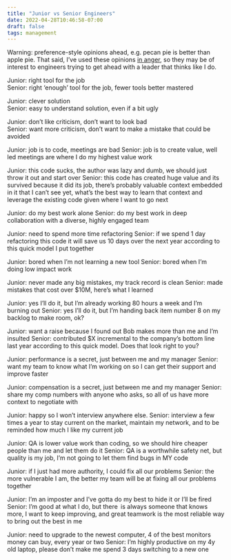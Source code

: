 ```yaml
---
title: "Junior vs Senior Engineers"
date: 2022-04-28T10:46:58-07:00
draft: false
tags: management
---
```

Warning: preference-style opinions ahead, e.g. pecan pie is better than apple pie. That
said, I’ve used these opinions [in anger][1], so they may be of interest to engineers
trying to get ahead with a leader that thinks like I do.

Junior: right tool for the job<br>
Senior: right ‘enough’ tool for the job, fewer tools better mastered

Junior: clever solution<br>
Senior: easy to understand solution, even if a bit ugly

Junior: don’t like criticism, don’t want to look bad<br>
Senior: want more criticism, don’t want to make a mistake that could be avoided

Junior: job is to code, meetings are bad
Senior: job is to create value, well led meetings are where I do my highest value work

Junior: this code sucks, the author was lazy and dumb, we should just throw it out and start over
Senior: this code has created huge value and its survived because it did its job, there’s probably valuable context embedded in it that I can’t see yet, what’s the best way to learn that context and leverage the existing code given where I want to go next

Junior: do my best work alone
Senior: do my best work in deep collaboration with a diverse, highly engaged team

Junior: need to spend more time refactoring
Senior: if we spend 1 day refactoring this code it will save us 10 days over the next year according to this quick model I put together

Junior: bored when I’m not learning a new tool
Senior: bored when I’m doing low impact work

Junior: never made any big mistakes, my track record is clean
Senior: made mistakes that cost over $10M, here’s what I learned

Junior: yes I’ll do it, but I’m already working 80 hours a week and I’m burning out
Senior: yes I’ll do it, but I’m handing back item number 8 on my backlog to make room, ok?

Junior: want a raise because I found out Bob makes more than me and I’m insulted
Senior: contributed $X incremental to the company’s bottom line last year according to this quick model. Does that look right to you?

Junior: performance is a secret, just between me and my manager
Senior: want my team to know what I’m working on so I can get their support and improve faster

Junior: compensation is a secret, just between me and my manager
Senior: share my comp numbers with anyone who asks, so all of us have more context to negotiate with

Junior: happy so I won’t interview anywhere else.
Senior: interview a few times a year to stay current on the market, maintain my network, and to be reminded how much I like my current job

Junior: QA is lower value work than coding, so we should hire cheaper people than me and let them do it
Senior: QA is a worthwhile safety net, but quality is my job, I’m not going to let them find bugs in MY code

Junior: if I just had more authority, I could fix all our problems
Senior: the more vulnerable I am, the better my team will be at fixing all our problems together

Junior: I’m an imposter and I’ve gotta do my best to hide it or I’ll be fired
Senior: I’m good at what I do, but there is always someone that knows more, I want to keep improving, and great teamwork is the most reliable way to bring out the best in me

Junior: need to upgrade to the newest computer, 4 of the best monitors money can buy, every year or two
Senior: I’m highly productive on my 4y old laptop, please don’t make me spend 3 days switching to a new one

[1]: https://english.stackexchange.com/questions/30939/is-used-in-anger-a-britishism-for-something
